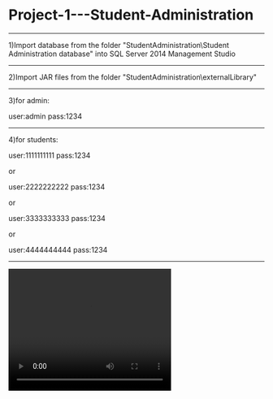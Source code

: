 # Project-1---Student-Administration



------------------------------------------------------------------------------------------

1)Import database from the folder "StudentAdministration\Student Administration database" 
into SQL Server 2014 Management Studio

------------------------------------------------------------------------------------------

2)Import JAR files from the folder "StudentAdministration\externalLibrary"

------------------------------------------------------------------------------------------
3)for admin:

user:admin
pass:1234

------------------------------------------------------------------------------------------
4)for students:

user:1111111111
pass:1234

or

user:2222222222
pass:1234

or

user:3333333333
pass:1234

or

user:4444444444
pass:1234

------------------------------------------------------------------------------------------
<video width="320" height="240" controls>
  <source src="https://www.instagram.com/p/BnNbUHRHGkY/?utm_source=ig_web_options_share_sheet" type="video/flv">
</video>
